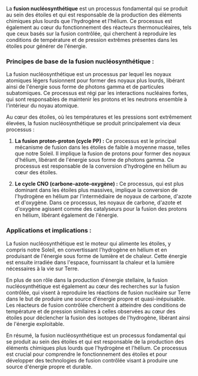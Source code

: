 La **fusion nucléosynthétique** est un processus fondamental qui se produit au sein des étoiles et qui est responsable de la production des éléments chimiques plus lourds que l'hydrogène et l'hélium. Ce processus est également au cœur du fonctionnement des réacteurs thermonucléaires, tels que ceux basés sur la fusion contrôlée, qui cherchent à reproduire les conditions de température et de pression extrêmes présentes dans les étoiles pour générer de l'énergie.

### **Principes de base de la fusion nucléosynthétique :**

La fusion nucléosynthétique est un processus par lequel les noyaux atomiques légers fusionnent pour former des noyaux plus lourds, libérant ainsi de l'énergie sous forme de photons gamma et de particules subatomiques. Ce processus est régi par les interactions nucléaires fortes, qui sont responsables de maintenir les protons et les neutrons ensemble à l'intérieur du noyau atomique.

Au cœur des étoiles, où les températures et les pressions sont extrêmement élevées, la fusion nucléosynthétique se produit principalement via deux processus :

1. **La fusion proton-proton (cycle PP) :** Ce processus est le principal mécanisme de fusion dans les étoiles de faible à moyenne masse, telles que notre Soleil. Il implique la fusion de protons pour former des noyaux d'hélium, libérant de l'énergie sous forme de photons gamma. Ce processus est responsable de la conversion d'hydrogène en hélium au cœur des étoiles.

2. **Le cycle CNO (carbone-azote-oxygène) :** Ce processus, qui est plus dominant dans les étoiles plus massives, implique la conversion de l'hydrogène en hélium par l'intermédiaire de noyaux de carbone, d'azote et d'oxygène. Dans ce processus, les noyaux de carbone, d'azote et d'oxygène agissent comme des catalyseurs pour la fusion des protons en hélium, libérant également de l'énergie.

### **Applications et implications :**

La fusion nucléosynthétique est le moteur qui alimente les étoiles, y compris notre Soleil, en convertissant l'hydrogène en hélium et en produisant de l'énergie sous forme de lumière et de chaleur. Cette énergie est ensuite irradiée dans l'espace, fournissant la chaleur et la lumière nécessaires à la vie sur Terre.

En plus de son rôle dans la production d'énergie stellaire, la fusion nucléosynthétique est également au cœur des recherches sur la fusion contrôlée, qui visent à reproduire les réactions de fusion nucléaire sur Terre dans le but de produire une source d'énergie propre et quasi-inépuisable. Les réacteurs de fusion contrôlée cherchent à atteindre des conditions de température et de pression similaires à celles observées au cœur des étoiles pour déclencher la fusion des isotopes de l'hydrogène, libérant ainsi de l'énergie exploitable.

En résumé, la fusion nucléosynthétique est un processus fondamental qui se produit au sein des étoiles et qui est responsable de la production des éléments chimiques plus lourds que l'hydrogène et l'hélium. Ce processus est crucial pour comprendre le fonctionnement des étoiles et pour développer des technologies de fusion contrôlée visant à produire une source d'énergie propre et durable.